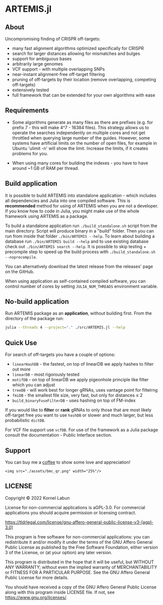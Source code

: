 # ARTEMIS.jl

## About

Uncompromising finding of CRISPR off-targets:
* many fast alignment algorithms optimized specifically for CRISPR
* search for larger distances allowing for mismatches and bulges
* support for ambiguous bases
* arbitrarily large genomes
* VCF support - with multiple overlapping SNPs
* near-instant alignment-free off-target filtering
* pruning of off-targets by their location (remove overlapping, competing off-targets)
* extensively tested
* full framework that can be extended for your own algorithms with ease

## Requirements

* Some algorithms generate as many files as there are prefixes (e.g. for prefix 7 - this will make 4^7 - 16384 files). This strategy allows us to operate the searches independently on multiple cores and not get throttled when querying large number of the guides. However, some systems have artificial limits on the number of open files, for example in Ubuntu 'ulimit -n' will show the limit. Increase the limits, if it creates problems for you.

* When using many cores for building the indexes - you have to have around ~1 GB of RAM per thread.

## Build application

It is possible to build ARTEMIS into standalone application - which includes all dependencies and Julia into one compiled software. This is **recommended** method for using of ARTEMIS when you are not a developer. If you know how to code in Julia, you might make use of the whole framework using ARTEMIS as a package.

To build a standalone application run `./build_standalone.sh` script from the main directory. Script will
produce binary in a "build" folder. Then you can run from inside that folder `./bin/ARTEMIS --help`. To learn about building a database run `./bin/ARTEMIS build --help` and to use existing database check out `./bin/ARTEMIS search --help`. It is possible to skip testing + precompile step to speed up the build process with `./build_standalone.sh --noprecompile`.

You can alternatively download the latest release from the releases' page on the GitHub.

When using application as self-contained compiled software, you can control number of cores by setting `JULIA_NUM_THREADS` environment variable.

## No-build application

Run ARTEMIS package as an **application**, without building first. From the directory of the package run:

```bash
julia --threads 4 --project="." ./src/ARTEMIS.jl --help
```

## Quick Use

For search of off-targets you have a couple of options:
- `linearHashDB` - the fastest, on top of linearDB we apply hashes to filter out more
- `linearDB` - most rigorously tested
- `motifDB` - on top of linearDB we apply pigeonhole principle like filter which you can adjust
- `treeDB` - will work best for longer gRNAs, uses vantage point for filteirng
- `fmiDB` - the smallest file size, very fast, but only for distances ≤ 2
- `build_binaryFuseFilterDB` - uses hashing on top of FM-index

If you would like to **filter** or **rank** gRNAs to only those that are most likely off-target free you want to use `hashDB` or
slower and much larger, but less probabilistic `dictDB`.

For VCF file support use `vcfDB`. 
For use of the framework as a Julia package consult the documentation - Public Interface section.


## Support

You can buy me a [coffee](https://www.buymeacoffee.com/kornellabun) to show some love and appreciation!

```@raw html
<img src="./assets/bmc_qr.png" width="25%"/>
```


## LICENSE

Copyright © 2022 Kornel Labun

License for non-commercial applications is aGPL-3.0. 
For commercial applications you should acquire permission or licensing contract.

<https://tldrlegal.com/license/gnu-affero-general-public-license-v3-(agpl-3.0)>

This program is free software for non-commercial applications: 
you can redistribute it and/or modify
it under the terms of the GNU Affero General Public License as published
by the Free Software Foundation, either version 3 of the License, or
(at your option) any later version.

This program is distributed in the hope that it will be useful,
but WITHOUT ANY WARRANTY; without even the implied warranty of
MERCHANTABILITY or FITNESS FOR A PARTICULAR PURPOSE.  See the
GNU Affero General Public License for more details.

You should have received a copy of the GNU Affero General Public License
along with this program inside LICENSE file. 
If not, see <https://www.gnu.org/licenses/>.
